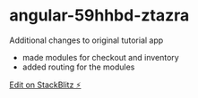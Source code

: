 # angular-59hhbd-ztazra

Additional changes to original tutorial app
- made modules for checkout and inventory
- added routing for the modules

[Edit on StackBlitz ⚡️](https://stackblitz.com/edit/angular-59hhbd-ztazra)
